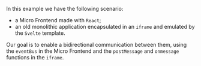 In this example we have the following scenario:

- a Micro Frontend made with `React`;
- an old monolithic application encapsulated in an `iframe` and emulated by the `Svelte` template.

Our goal is to enable a bidirectional communication between them, using the `eventBus` in the Micro Frontend and the `postMessage` and `onmessage` functions in the `iframe`.